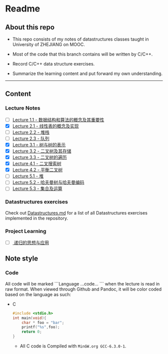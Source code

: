 # Readme

## About this repo

- This repo consists of my notes of datastructures classes taught in University of ZHEJIANG on MOOC.

- Most of the code that this branch contains will be written by C/C++.

- Record C/C++ data structure exercises.

- Summarize the learning content and put forward my own understanding.

___

## Content

### Lecture Notes

- [ ] [Lecture 1.1 - 数据结构和算法的概念及其重要性](./Lectures/Lecture-1.1.md)
- [X] [Lecture 2.1 - 线性表的概念及实现](./Lectures/Lecture-2.1.md)
- [ ] [Lecture 2.2 - 堆栈](./Lectures/Lecture-2.2.md)
- [ ] [Lecture 2.3 - 队列](./Lectures/Lecture-2.3.md)
- [X] [Lecture 3.1 - 树与树的表示](./Lectures/Lecture-3.1.md)
- [X] [Lecture 3.2 - 二叉树及其存储](./Lectures/Lecture-3.2.md)
- [X] [Lecture 3.3 - 二叉树的遍历](./Lectures/Lecture-3.3.md)
- [X] [Lecture 4.1 - 二叉搜索树](./Lectures/Lecture-4.1.md)
- [X] [Lecture 4.2 - 平衡二叉树](./Lectures/Lecture-4.2.md)
- [ ] [Lecture 5.1 - 堆](./Lectures/Lecture-5.1.md)
- [ ] [Lecture 5.2 - 哈夫曼树与哈夫曼编码](./Lectures/Lecture-5.2.md)
- [ ] [Lecture 5.3 - 集合及运算](./Lectures/Lecture-5.3.md)

### Datastructures exercises

Check out [Datastructures.md](./Datastructures.md) for a list of all Datastructures exercises implemented in the repository.

### Project Learning

- [ ] [ 递归的思想与应用](./Lectures/递归的思想与应用.md)

## Note style

### Code

All code will be marked \`\`\`Language ...code... \`\`\` when the lecture is read in raw format. When viewed through Github and Pandoc, it will be color coded based on the language as such:

* C
    ```c
    #include <stdio.h>
    int main(void){
        char * foo = "bar";
        printf("%s",foo);
        return 0;
    }
    ```
  * All C code is Compiled with ```MinGW.org GCC-6.3.0-1```.
